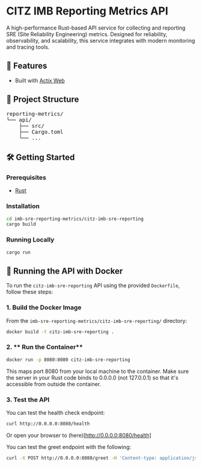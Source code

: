# CITZ IMB Reporting Metrics API

A high-performance Rust-based API service for collecting and reporting SRE (Site Reliability Engineering) metrics. Designed for reliability, observability, and scalability, this service integrates with modern monitoring and tracing tools.

## 🚀 Features

- Built with [Actix Web](https://actix.rs/)

## 🧱 Project Structure

<pre>
reporting-metrics/
└── api/
    ├── src/
    ├── Cargo.toml
    └── ...
</pre>

## 🛠️ Getting Started

### Prerequisites

- [Rust](https://www.rust-lang.org/tools/install)

### Installation

```bash
cd imb-sre-reporting-metrics/citz-imb-sre-reporting
cargo build
```

### Running Locally
```bash
cargo run
```

## 🐳 Running the API with Docker

To run the `citz-imb-sre-reporting` API using the provided `Dockerfile`, follow these steps:

### 1. **Build the Docker Image**
From the `imb-sre-reporting-metrics/citz-imb-sre-reporting/` directory:

```bash
docker build -t citz-imb-sre-reporting .
```

### 2. ** Run the Container**
```bash
docker run -p 8080:8080 citz-imb-sre-reporting
```

This maps port 8080 from your local machine to the container. Make sure the server in your Rust code binds to 0.0.0.0 (not 127.0.0.1) so that it's accessible from outside the container.

### 3. **Test the API**

You can test the health check endpoint:

```bash
curl http://0.0.0.0:8080/health
```

Or open your browser to (here)[http://0.0.0.0:8080/health]

You can test the greet endpoint with the following:

```bash
curl -X POST http://0.0.0.0:8080/greet -H 'Content-type: application/json' -d '{"name":"me"}'   
```



